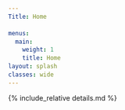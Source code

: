 ```yaml
---
Title: Home

menus:
  main:
    weight: 1
    title: Home
layout: splash
classes: wide
---
```



<div id="map" class="leafmap"></div>

<script type="text/javascript" src="assets/GeoJSON/WesternInterconnection.js"></script>
<script type="text/javascript" src="assets/GeoJSON/TexasInterconnection.js"></script>
<script type="text/javascript" src="assets/GeoJSON/NordicGrid.js"></script>
<script type="text/javascript" src="assets/GeoJSON/Russian.js"></script>
<script type="text/javascript" src="assets/GeoJSON/Baltic.js"></script>
<script type="text/javascript" src="assets/GeoJSON/NationalGrid.js"></script>
<script type="text/javascript" src="assets/GeoJSON/ContinentalEurope.js"></script>
<script type="text/javascript" src="assets/GeoJSON/Irish.js"></script>
<script type="text/javascript" src="assets/GeoJSON/Iceland.js"></script>
<script type="text/javascript" src="assets/GeoJSON/Faroe.js"></script>
<script type="text/javascript" src="assets/GeoJSON/Mallorca.js"></script>
<script type="text/javascript" src="assets/GeoJSON/GranCanaria.js"></script>
<script type="text/javascript" src="assets/GeoJSON/SouthAfrica.js"></script>

<script>



var viirs = 'VIIRS_SNPP_CorrectedReflectance_TrueColor';

var basemap = L.tileLayer('https://{s}.tile.openstreetmap.org/{z}/{x}/{y}.png', {
    'attribution': '&copy; <a href="https://osmlab.github.io/attribution-mark/copyright/?name={{ site.title }}">OpenStreetMap</a> contributors, <a href="https://creativecommons.org/licenses/by-sa/2.0/">CC-BY-SA</a>, Made with <a href="https://www.naturalearthdata.com/">Natural Earth</a>',
    'minZoom': 2,
    'maxZoom': 19
  });

var greenIcon = L.icon({
    iconUrl: 'assets/js/images/marker-icon-green.png',
    shadowUrl: 'assets/js/images/marker-shadow.png',
		iconSize:    [25, 41],
		iconAnchor:  [12, 41],
		popupAnchor: [1, -34],
		tooltipAnchor: [16, -28],
		shadowSize:  [41, 41]
});

var purpleIcon = L.icon({
    iconUrl: 'assets/js/images/marker-icon-purple.png',
    shadowUrl: 'assets/js/images/marker-shadow.png',
		iconSize:    [25, 41],
		iconAnchor:  [12, 41],
		popupAnchor: [1, -34],
		tooltipAnchor: [16, -28],
		shadowSize:  [41, 41]
});

var greenpurpleIcon = L.icon({
    iconUrl: 'assets/js/images/marker-icon-green-purple.png',
    shadowUrl: 'assets/js/images/marker-shadow.png',
		iconSize:    [25, 41],
		iconAnchor:  [12, 41],
		popupAnchor: [1, -34],
		tooltipAnchor: [16, -28],
		shadowSize:  [41, 41]
});

var bluepurpleIcon = L.icon({
    iconUrl: 'assets/js/images/marker-icon-blue-purple.png',
    shadowUrl: 'assets/js/images/marker-shadow.png',
		iconSize:    [25, 41],
		iconAnchor:  [12, 41],
		popupAnchor: [1, -34],
		tooltipAnchor: [16, -28],
		shadowSize:  [41, 41]
});

var greenblueIcon = L.icon({
    iconUrl: 'assets/js/images/marker-icon-green-blue.png',
    shadowUrl: 'assets/js/images/marker-shadow.png',
		iconSize:    [25, 41],
		iconAnchor:  [12, 41],
		popupAnchor: [1, -34],
		tooltipAnchor: [16, -28],
		shadowSize:  [41, 41]
});

var yellowIcon = L.icon({
    iconUrl: 'assets/js/images/marker-icon-yellow.png',
    shadowUrl: 'assets/js/images/marker-shadow.png',
		iconSize:    [25, 41],
		iconAnchor:  [12, 41],
		popupAnchor: [1, -34],
		tooltipAnchor: [16, -28],
		shadowSize:  [41, 41]
});

var yellowTarget = L.icon({
    iconUrl: 'assets/js/images/marker-target-yellow.png',
    shadowUrl: 'assets/js/images/marker-target-shadow.png',
		iconSize:    [25, 25],
		iconAnchor:  [12, 12],
		popupAnchor: [1, -14],
		tooltipAnchor: [16, -28],
		shadowSize:  [27, 27]
});

var TransnetBW      = L.marker([ 48.777111, 9.180770]),
    RTE             = L.marker([ 48.856666, 2.3522]),
		FinGrid         = L.marker([ 60.186463, 24.829515], {icon: bluepurpleIcon});

var Cork     	      = L.marker([ 51.8, -8.4 ], {icon: greenIcon}),
    Reykjavik     	= L.marker([ 64.1, -21.7], {icon: greenIcon}),
    Vestmanna     	= L.marker([ 62.1, -7.1 ], {icon: greenIcon}),
    GranCanaria     = L.marker([ 28.1, -15.4], {icon: greenIcon}),
    PalmaMallorca 	= L.marker([ 39.5,  2.6 ], {icon: greenIcon}),
    London        	= L.marker([ 51.5, -0.00], {icon: greenblueIcon}),
    Lauris        	= L.marker([ 43.746460,  5.313320], {icon: greenIcon}),
		Split         	= L.marker([ 43.508133,  16.440193], {icon: greenIcon}),
		Erice         	= L.marker([ 38.036740,  12.583740], {icon: greenIcon}),
		Krakau        	= L.marker([ 51.205551,  16.211000], {icon: greenIcon}),
    Tallinn       	= L.marker([ 59.4,  24.7], {icon: greenIcon}),
    Stockholm     	= L.marker([ 59.350029, 18.070009], {icon: greenpurpleIcon}),
    SaltLake        = L.marker([ 40.6,-111.8], {icon: greenIcon}),
    College        	= L.marker([ 30.5, -96.3], {icon: greenIcon}),
    CapeTown        = L.marker([-33.9,  18.5], {icon: greenIcon}),
    StPetersburg    = L.marker([ 59.8,  30.3], {icon: greenIcon});


var	Karlsruhe     	= L.marker([ 49.0,  8.4 ], {icon: purpleIcon}),
    Oldenburg     	= L.marker([ 53.1,  8.2 ], {icon: purpleIcon}),
    Lisbon        	= L.marker([ 38.7, -9.1 ], {icon: greenpurpleIcon}),
    Istanbul      	= L.marker([ 41.0,  28.9], {icon: purpleIcon});

var Bekescsaba     	= L.marker([ 46.6,  21.0], {icon: yellowIcon}),
		Gyor          	= L.marker([ 47.6,  17.6], {icon: yellowIcon}),
		DTU1          	= L.marker([ 55.693589, 12.097191], {icon: yellowIcon}),
		DTU2          	= L.marker([ 56.162937, 10.203921], {icon: yellowIcon}),
    Tokyo           = L.marker([ 35.682604,139.752766], {icon: yellowIcon}),
    NorthSweden     = L.marker([ 66.353562, 19.323426], {icon: yellowTarget}),
    MidSweden       = L.marker([ 63.126178, 15.205319], {icon: yellowTarget}),
    SouthSweden     = L.marker([ 58.310608, 14.511484], {icon: yellowTarget});
    Dublin     	    = L.marker([ 53.306656, -6.225348], {icon: yellowIcon}),

var STRONg2rid_CTH  = L.marker([ 57.689769, 11.973701], {icon: purpleIcon}),
    STRONg2rid_LTH  = L.marker([ 55.711850, 13.210120], {icon: purpleIcon}),
    STRONg2rid_LTU  = L.marker([ 65.617792, 22.135986], {icon: purpleIcon}),
    STRONg2rid_TTY  = L.marker([ 61.494200, 23.780750], {icon: purpleIcon}),
    STRONg2rid_NTNU = L.marker([ 63.419443, 10.401995], {icon: purpleIcon});


var KIT_logo = '<img src="assets/img/KIT_logo.jpg" width="45" height="45"/></br>'
var DTU_logo = '<img src="assets/img/DTU_logo.jpg" width="25" height="35"/></br>'
var NG_logo = '<img src="assets/img/NG_logo.jpg" width="100" height="35"/></br>'
var RTE_logo = '<img src="assets/img/RTE_logo.jpg" width="35" height="35"/></br>'
var TransNetBW_logo = '<img src="assets/img/TransNetBW_logo.jpg" width="100" height="35"/></br>'
var Fingrid_logo = '<img src="assets/img/Fingrid_logo.jpg" width="100" height="35"/></br>'
var MAVIR_logo = '<img src="assets/img/MAVIR_logo.jpg" width="45" height="35"/></br>'


// Cork.bindPopup('<b>Cork</b>, IE')
Reykjavik.bindPopup(KIT_logo + '<b>Reykjavik</b>, Iceland | Icelandic Grid</br> 2017-10-14 - 2017-10-20 | 5.6 days</br>  <a href="https://osf.io/sxph8/download">download</a> - 15.4 mb', {maxWidth:500})
Vestmanna.bindPopup(KIT_logo + '<b>Vestmanna</b>, Faroe Islands | Faroe Grid</br> 2019-11-03 - 2019-11-10 | 6.5 days</br> <a href="https://osf.io/a7h5b/download">download</a> - 24.5 mb', {maxWidth:500})
GranCanaria.bindPopup(KIT_logo + '<b>Las Palmas de Gran Canaria</b>, Spain | Gran Canarian Grid</br> 2018-02-04 - 2018-02-10 | 6.5 days</br> <a href="https://osf.io/wz42b/download">download</a> - 16.2 mb<hr/> 2018-11-25 - 2018-11-26 | 1.5 days </br> <a href="https://osf.io/rukat/download">download</a> - 4.4 mb', {maxWidth:500})
PalmaMallorca.bindPopup(KIT_logo + '<b>Palma de Mallorca</b>, Spain | Mallorcan Grid</br> 2019-09-29 - 2019-12-31 | 94.0 days </br> <a href="https://osf.io/2qn9k/download">download</a> - 324 mb', {maxWidth:500})
London.bindPopup(KIT_logo + '<b>London</b>, United Kingdom | National Grid</br> 2019-03-04 - 2019-03-07 | 3.5 days </br> <a href="https://osf.io/cfv47/download">download</a> - 9.2 mb<hr/> 2019-11-10 - 2019-12-31 | 51.1 days </br> <a href="https://osf.io/h5ydu/download">download</a> - 135 mb<hr/>' + NG_logo + 'From January 2014 - December 2019</br> <a href="database/#great-britain">link to database</a> - 702.8 mb - 1 sec resolution', {maxWidth:500})
Lauris.bindPopup(KIT_logo + '<b>Lauris</b>, France | Continental Europe</br> 2019-04-16 - 2019-04-27 | 12.0 days</br> <a href="https://osf.io/hfsrz/download">download</a> - 41.2 mb', {maxWidth:500})
Split.bindPopup(KIT_logo + '<b>Split</b>, Croatia | Continental Europe</br> 2019-04-09 - 2019-04-12 | 4.0 days</br> <a href="https://osf.io/r9eh6/download">download</a> - 13.5 mb', {maxWidth:500})
Erice.bindPopup(KIT_logo + '<b>Erice</b>, Italy | Continental Europe</br> 2019-07-02 - 2019-07-06 | 5.0 days</br> <a href="https://osf.io/c754b/download">download</a> - 17.1 mb', {maxWidth:500})
Krakau.bindPopup(KIT_logo + '<b>Krakau</b>, Poland | Continental Europe</br> 2019-04-04 - 2019-04-07 | 4.0 days</br> <a href="https://osf.io/wq3te/download">download</a> - 13.6 mb', {maxWidth:500})
Tallinn.bindPopup(KIT_logo + '<b>Tallinn</b>, Estonia | Baltic Grid</br> 2019-03-25 - 2019-04-17 | 22.9 days</br> <a href="https://osf.io/t5ske/download">download</a> - 79.0 mb', {maxWidth:500})


Stockholm.bindPopup(KIT_logo + '<b>Stockholm</b>, Sweden | Nordic Grid</br> 2019-05-06 - 2019-05-13 | 6.7 days</br> <a href="https://osf.io/e2xfb/download">download</a> - 23.1 mb <hr/> 2013-09-09 - 2013-07-11 | 1.5 days </br> <a href="https://osf.io/wmuct/download">download</a> - 20.5 mb [7 locations synchronously]</br> <a href="database/#synchronised-measurements">link to database</a>', {maxWidth:500})


SaltLake.bindPopup(KIT_logo + '<b>Salt Lake City</b>, USA | Western Interconnection</br> 2019-05-19 - 2019-05-25 | 6.4 days</br> <a href="https://osf.io/8rp4v/download">download</a> - 16.5 mb', {maxWidth:500})
College.bindPopup(KIT_logo + '<b>College Station</b>, USA | Texas Interconnection</br> 2019-05-15 - 2019-05-16 | 1.4 days</br> <a href="https://osf.io/t5wxz/download">download</a> - 3.7 mb<hr/>2019-05-20 - 2019-05-23 | 3.7 days</br> <a href="https://osf.io/zngy8/download">download</a> - 9.6 mb', {maxWidth:500})
CapeTown.bindPopup(KIT_logo + '<b>Cape Town</b>, South Africa | South African Grid</br> 2017-11-19 - 2017-11-28 | 9.5 days</br> <a href="https://osf.io/gzk7d/download">download</a> - 27.0 mb', {maxWidth:500})
StPetersburg.bindPopup(KIT_logo + '<b>St. Petersburg</b>, Russia | Russian Grid</br>2019-04-30 - 2019-05-12 | 13.0 days</br> <a href="https://osf.io/tvsyc/download">download</a> - 44.5 mb', {maxWidth:500})

// Independent Measurements
Bekescsaba.bindPopup(MAVIR_logo + '<b>Békéscsaba</b>, Hungary | Continental Europe</br> 2019-07-09 - 2019-07-15 | 8 days</br> <a href="https://osf.io/pywx7/download">download</a> - 19.2 mb', {maxWidth:500})
Gyor.bindPopup(MAVIR_logo + '<b>Győr</b>, Hungary | Continental Europe</br> 2019-07-09 - 2019-07-15 | 7 days</br> <a href="https://osf.io/u9ekr/download">download</a> - 18.8 mb</br> See data: Karlsruhe, Oldenburg, Lisbon, Istanbul', {maxWidth:500})
DTU1.bindPopup(DTU_logo + '<b>Zealand</b>, Denmark | Nordic Grid</br> 2018-01-01 - 2018-12-31 | 365 days</br> <a href="database/#denmark-1">link to database</a> - 150.8 mb</br> <hr/> 2019-01-01 - 2019-12-31 | 365 days</br> <a href="database/#denmark-1">link to database</a> - 298.1 mb</br>', {maxWidth:500})
DTU2.bindPopup(DTU_logo + '<b>Central Jutland</b>, Denmark | Continental Europe</br> 2019-01-01 - 2019-12-31 | 365 days</br> <a href="database/#denmark">link to database</a> - 286.1 mb</br>', {maxWidth:500})
Tokyo.bindPopup(DTU_logo + '<b>Tokyo</b>, Japan | Japanese 50Hz</br> 20220-01-01 - 2020-12-31 | 317 days</br> <a href="database/#japan">link to database</a> - 250.3 mb</br>', {maxWidth:500})
NorthSweden.bindPopup('<b>North Sweden</b>, Sweden | Nordic Grid</br> 2020-01-01 - 2020-12-31 | 366 days</br> <a href="database/#sweden">link to database</a> - 9.0 gb</br>', {maxWidth:500})
MidSweden.bindPopup('<b>Mid Sweden</b>, Sweden | Nordic Grid</br> 2020-01-01 - 2020-12-31 | 366 days</br> <a href="database/#sweden">link to database</a> - 9.2 gb</br>', {maxWidth:500})
SouthSweden.bindPopup('<b>South Sweden</b>, Sweden | Nordic Grid</br> 2020-01-01 - 2020-12-31 | 366 days</br> <a href="database/#sweden">link to database</a> - 9.1 gb</br>', {maxWidth:500})
Dublin.bindPopup('<b>Dublin</b>, Ireland | Irish Grid</br> 2014  <a href="https://osf.io/y9nrh/download">download</a> - 1.22GB', {maxWidth:500})

// Sync Measurements
Karlsruhe.bindPopup(KIT_logo + '<b>Karlsruhe</b>, Germany | Continental Europe</br> 2019-07-09 - 2019-08-18 | 41.0 days</br> <a href="https://osf.io/p5xyr/download">download</a> - 218 mb [4 locations synchronously]</br> See data: Békéscsaba, Győr, Hungary', {maxWidth:500})
Oldenburg.bindPopup(KIT_logo + '<b>Oldenburg</b>, Germany | Continental Europe</br> 2019-07-10 - 2019-08-07 | 41.0 days</br> <a href="https://osf.io/p5xyr/download">download</a> - 218 mb [4 locations synchronously]</br> See data: Békéscsaba, Győr, Hungary', {maxWidth:500})
Lisbon.bindPopup(KIT_logo + '<b>Lisbon</b>, Portugal | Continental Europe</br> 2019-07-09 - 2019-08-18 | 41.0 days</br> <a href="https://osf.io/p5xyr/download">download</a> - 218 mb [4 locations synchronously]</br> See data: Békéscsaba, Győr, Hungary<hr/> 2018-02-14 - 2018-02-21 | 6.8 days</br> <a href="https://osf.io/5zgwn/download">download</a> - 16.8 mb', {maxWidth:500})
Istanbul.bindPopup(KIT_logo + '<b>Istanbul</b>, Turkey | Continental Europe</br> 2019-07-09 - 2019-08-16 | 41.0 days</br> <a href="https://osf.io/p5xyr/download">download</a> - 218 mb [4 locations synchronously]</br> See data: Békéscsaba, Győr, Hungary', {maxWidth:500})

STRONg2rid_CTH.bindPopup('<b>Gothenburg</b>, Sweden | Nordic Grid</br> 2013-09-09 - 2013-09-11 | 1.5 days </br> <a href="https://osf.io/prqk8/download">download</a> - 20.6 mb | [7 locations synchronously]</br> <a href="database/#synchronised-measurements">link to database</a>', {maxWidth:500})
STRONg2rid_LTH.bindPopup('<b>Lund</b>, Sweden | Nordic Grid</br> 2013-09-09 - 2013-09-11 | 1.5 days </br> <a href="https://osf.io/8sp9k/download">download</a> - 22.4 mb [7 locations synchronously]</br> <a href="database/#synchronised-measurements">link to database</a>', {maxWidth:500})
// STRONg2rid_KTH.bindPopup('<b>Stockholm</b>, Sweden | Nordic Grid</br> 2013-09-09 - 2013-09-11 | 1.5 days </br> <a href="https://osf.io/wmuct/download">download</a> - 20.5 mb [7 locations synchronously]</br> <a href="database/#synchronised-measurements">link to database</a>', {maxWidth:500})
STRONg2rid_LTU.bindPopup('<b>Luleå</b>, Sweden | Nordic Grid</br> 2013-09-09 - 2013-09-11 | 1.5 days </br> <a href="https://osf.io/ar4jn/download">download</a> - 22.0 mb [7 locations synchronously]</br> <a href="database/#synchronised-measurements">link to database</a>', {maxWidth:500})
STRONg2rid_TTY.bindPopup('<b>Tampere</b>, Finland | Nordic Grid</br> 2013-09-09 - 2013-09-11 | 1.5 days </br> <a href="https://osf.io/nfu5d/download">download</a> - 20.0 mb [7 locations synchronously]</br> <a href="database/#synchronised-measurements">link to database</a>', {maxWidth:500})
// STRONg2rid_AU.bindPopup('<b>Aalto</b>, Finland | Nordic Grid</br> 2013-09-09 - 2013-09-11 | 1.5 days </br> <a href="https://osf.io/qb3sa/download">download</a> - 27.3 mb [7 locations synchronously]</br> <a href="database/#synchronised-measurements">link to database</a>', {maxWidth:500})
STRONg2rid_NTNU.bindPopup('<b>Trondheim</b>, Norway | Nordic Grid</br> 2013-09-09 - 2013-09-11 | 1.5 days </br> <a href="https://osf.io/67fjs/download">download</a> - 28.3 mb [7 locations synchronously]</br> <a href="database/#synchronised-measurements">link to database</a>', {maxWidth:500})

// TSO data
TransnetBW.bindPopup(TransNetBW_logo + '<b>Stuttgart</b>, Germany | Continental Europe</br> From July 2011 - March 2020</br> <a href="database/#continental-europe">link to database</a> - 1.1 gb - 1 sec resolution')
RTE.bindPopup(RTE_logo + '<b>Paris</b>, France | Continental Europe</br> From October 2014 - May 2020</br> <a href="database/#continental-europe">link to database</a> - 100.7 mb - 10 sec resolution')

FinGrid.bindPopup(Fingrid_logo + '<b>Helsinki</b>, Finland | Nordic Grid </br> From January 2015 - December 2019</br> <a href="database/#finland">link to database</a> - 5.1 gb - 0.1 sec resolution <hr/> 2013-09-09 - 2013-07-11 | 1.5 days </br> <a href="https://osf.io/wmuct/download">download</a> - 20.5 mb [7 locations synchronously]</br> <a href="database/#synchronised-measurements">link to database</a>', {maxWidth:500})


var SynchMeasurements = [
		[[49.0,  8.4],[53.1,  8.2]],
		[[49.0,  8.4],[38.7, -9.1]],
		[[49.0,  8.4],[41.0, 28.9]]
];

var SemiSynchMeasurements = [
    [[49.0,  8.4],[46.6,  21.0]],
		[[49.0,  8.4],[47.6,  17.6]]
];

var SemiSynchMeasurementsNG = [
    [[63.126178, 15.205319],[66.353562, 19.323426]],
		[[63.126178, 15.205319],[58.310608, 14.511484]]
];

var SemiSynchMeasurementsNGSTRONG = [
    [[59.350029, 18.070009],[57.689769, 11.973701]],
    [[59.350029, 18.070009],[55.711850, 13.210120]],
    [[59.350029, 18.070009],[65.617792, 22.135986]],
    [[59.350029, 18.070009],[61.494200, 23.780750]],
    [[59.350029, 18.070009],[60.186463, 24.829515]],
    [[59.350029, 18.070009],[63.419443, 10.401995]]
];

var SynchMeasurementsLines = L.polyline(SynchMeasurements, {color: 'purple'})
var SemiSynchMeasurementsLines = L.polyline(SemiSynchMeasurements, {color: 'purple', dashArray: '6'})
var SemiSynchMeasurementsNGLines = L.polyline(SemiSynchMeasurementsNG, {color: 'gold', dashArray: '6'})
var SemiSynchMeasurementsNGSTRONGLines = L.polyline(SemiSynchMeasurementsNGSTRONG, {color: 'purple', dashArray: '6'})

var Europe = L.layerGroup([FinGrid, TransnetBW, RTE, Reykjavik, Vestmanna, GranCanaria, PalmaMallorca, Karlsruhe, Oldenburg, Lisbon, Istanbul, London, Lauris, Split, Erice, Krakau, Tallinn, Stockholm, Bekescsaba, Gyor, StPetersburg, DTU1, DTU2, NorthSweden, MidSweden, SouthSweden, SynchMeasurementsLines, SemiSynchMeasurementsLines, SemiSynchMeasurementsNGLines, SemiSynchMeasurementsNGSTRONGLines]);

var NorthAmerica = L.layerGroup([SaltLake, College]);

var Asia = L.layerGroup([Tokyo]);

var Africa = L.layerGroup([CapeTown]);


// Sectioning years
var TSOs = L.layerGroup([TransnetBW, RTE, FinGrid, London]);
var y2020 = L.layerGroup([Tokyo, NorthSweden, MidSweden, SouthSweden, SemiSynchMeasurementsNGLines]);
var y2019 = L.layerGroup([Vestmanna, GranCanaria, Karlsruhe, Oldenburg, Lisbon, Istanbul, Lauris, Split, Erice, Krakau, Tallinn, Stockholm, Bekescsaba, Gyor, StPetersburg, SaltLake, College, SynchMeasurementsLines, SemiSynchMeasurementsLines]);
var y2018 = L.layerGroup([PalmaMallorca, DTU1, DTU2]);
var y2017 = L.layerGroup([Reykjavik, CapeTown]);
var y2013 = L.layerGroup([STRONg2rid_CTH, STRONg2rid_LTH, Stockholm, STRONg2rid_LTU, STRONg2rid_TTY, FinGrid, STRONg2rid_NTNU, SemiSynchMeasurementsNGSTRONGLines]);

// Deploy map

var map = L.map('map', {
  'center': [25, -5],
  'zoom': 2,
  'layers': [basemap, TSOs, y2020, y2019, y2018, y2017, y2013]
});

// GeoJSONs

L.geoJson(WesternInterconnectionGeo, {style: style, onEachFeature: onEachFeature}).addTo(map);
L.geoJson(TexasInterconnectionGeo, {style: style, onEachFeature: onEachFeature}).addTo(map);
L.geoJson(NordicGridGeo, {style: style, onEachFeature: onEachFeature}).addTo(map);
L.geoJson(RussianGeo, {style: style, onEachFeature: onEachFeature}).addTo(map);
L.geoJson(BalticGeo, {style: style, onEachFeature: onEachFeature}).addTo(map);
L.geoJson(NationalGridGeo, {style: style, onEachFeature: onEachFeature}).addTo(map);
L.geoJson(ContinentalEuropeGeo, {style: style, onEachFeature: onEachFeature}).addTo(map);
// L.geoJson(IrishGeo, {style: style, onEachFeature: onEachFeature}).addTo(map);
L.geoJson(IcelandGeo, {style: style, onEachFeature: onEachFeature}).addTo(map);
L.geoJson(FaroeGeo, {style: style, onEachFeature: onEachFeature}).addTo(map);
L.geoJson(MallorcaGeo, {style: style, onEachFeature: onEachFeature}).addTo(map);
L.geoJson(GranCanariaGeo, {style: style, onEachFeature: onEachFeature}).addTo(map);
L.geoJson(SouthAfricaGeo, {style: style, onEachFeature: onEachFeature}).addTo(map);



// Layers and layer control

var LayerOfMap = { "<span style='color: black'><b>OpenStreetMap</b></span>": basemap};

var overlayMaps = {
    "<span style='color: black'>2020</span>": y2020,
    "<span style='color: black'>2019</span>": y2019,
    "<span style='color: black'>2018</span>": y2018,
    "<span style='color: black'>2017</span>": y2017,
    "<span style='color: black'>2013</span>": y2013,
};


L.control.layers(LayerOfMap, overlayMaps).addTo(map);

// General properties

SynchMeasurementsLines.bindPopup("GPS-Synchronous recordings from Karlsruhe, Oldenburg, Lisbon, and Istanbul. Also: Békéscsaba and Győr, Hungary, yet not GPS synchronised.")

SemiSynchMeasurementsLines.bindPopup("Measurements in Békéscsaba and Győr, Hungary, in the same time frame as between Karlsruhe, Oldenburg, Lisbon, and Istanbul.")

SemiSynchMeasurementsNGLines.bindPopup("Measurements in the north, middle, and south of Sweden. Locations are indicative, due to data protection.")

SemiSynchMeasurementsNGSTRONGLines.bindPopup("Synchronous recordings from Gothenburg, Lund, Stockholm, and Luleå, Sweden, Tampere and Aalto, Finland, and Trondheim, Norway")


SynchMeasurementsLines.bringToFront()
SemiSynchMeasurementsLines.bringToFront()
SemiSynchMeasurementsNGLines.bringToFront()
SemiSynchMeasurementsNGSTRONGLines.bringToFront()

// SynchMeasurementsLines.on('mouseover', function (e) { this.openPopup(); });
// SynchMeasurementsLines.on('mouseout', function (e) { this.closePopup(); });

// SemiSynchMeasurementsLines.on('mouseover', function (e) { this.openPopup(); });
// SemiSynchMeasurementsLines.on('mouseout', function (e) { this.closePopup(); });

// SemiSynchMeasurementsNGLines.on('mouseover', function (e) { this.openPopup(); });
// SemiSynchMeasurementsNGLines.on('mouseout', function (e) { this.closePopup(); });

// SemiSynchMeasurementsNGSTRONGLines.on('mouseover', function (e) { this.openPopup(); });
// SemiSynchMeasurementsNGSTRONGLines.on('mouseout', function (e) { this.closePopup(); });


// Power-grids

function style(feature) {
    return {
        fillColor: feature.colour,
        weight: 0,
        fillOpacity: 0.4
    };
}

var info = L.control();

info.onAdd = function (map) {
    this._div = L.DomUtil.create('div', 'info'); // create a div with a class "info"
    this.update();
    return this._div;
};

info.update = function (props) {
    this._div.innerHTML = '<h9>Synchronous Areas</h9><br />' +  (props ?
        '<b><h9>' + props.name + '</h9></b><br />'
        : '<h9>Hover over an area</h9>');
};

function highlightFeature(e) {
		var layer = e.target;
    info.update(layer.feature.properties);
}

function resetHighlight(e) { info.update(); }

function onEachFeature(feature, layer) {
    layer.on({
        mouseover: highlightFeature,
        mouseout: resetHighlight
    });
}

var legend = L.control({position: 'bottomleft'});

legend.onAdd = function (map) {

    var div = L.DomUtil.create('div', 'info legend'),
        grades = [0, 10, 20, 50, 100, 200, 500, 1000],
        labels = [];

    div.innerHTML = '<img id="x" src="assets/js/images/marker-icon-purple.png" width="20" height="20"/>' + '<h9>  Synchronous Measurements</h9></br>' +
		'<img id="x" src="assets/js/images/marker-icon-green.png" width="20" height="20"/>' + '<h9>  Standalone Measurements</h9></br>' +
		'<img id="x" src="assets/js/images/marker-icon.png" width="20" height="20"/>' + '<h9>  TSO Open Data Measurements</h9></br>'+
		'<img id="x" src="assets/js/images/marker-icon-yellow.png" width="20" height="20"/>' + '/' + '<img id="x" src="assets/js/images/marker-target-yellow.png" width="30" height="30"/>' + '<h9>  Independent Measurements</h9>';

    return div;
};

legend.addTo(map);
info.addTo(map);

</script>

{% include_relative details.md %}
